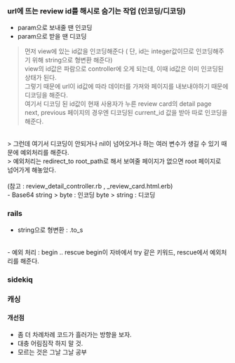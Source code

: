 ### url에 뜨는 review id를 해시로 숨기는 작업 (인코딩/디코딩) 
- param으로 보내줄 땐 인코딩
- param으로 받을 땐 디코딩 
> 먼저 view에 있는 id값을 인코딩해준다 ( 단, id는 integer값이므로 인코딩해주기 위해 string으로 형변환 해준다)<br>
> view의 id값은 파람으로 controller에 오게 되는데, 이때 id값은 이미 인코딩된 상태가 된다. <br>
> 그렇기 때문에 url이 id값에 따라 데이터를 가져와 페이지를 내보내야하기 때문에 디코딩을 해준다. <br>
> 여기서 디코딩 된 id값이 현재 사용자가 누른 review card의 detail page<br>
> next, previous 페이지의 경우엔 디코딩된 current_id 값을 받아 따로 인코딩을 해준다. <br>

<br>
> 그런데 여기서 디코딩이 안되거나 nil이 넘어오거나 하는 여러 변수가 생길 수 있기 때문에 예외처리를 해준다. <br>
> 예외처리는 redirect_to root_path로 해서 보여줄 페이지가 없으면 root 페이지로 넘어가게 해놓았다. <br>
<br>
(참고 : review_detail_controller.rb , _review_card.html.erb)
<br>
- Base64
string > byte : 인코딩 
byte > string : 디코딩 


### rails
- string으로 형변환 : .to_s
<br>
- 예외 처리 : begin .. rescue 
begin이 자바에서 try 같은 키워드, rescue에서 예외처리를 해준다. 

### sidekiq

### 캐싱 


#### 개선점 
  - 좀 더 차례차례 코드가 흘러가는 방향을 보자.
  - 대충 어림짐작 하지 말 것.
  - 모르는 것은 그날 그날 공부 
